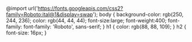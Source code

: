 @import url('https://fonts.googleapis.com/css2?family=Roboto:ital@1&display=swap');
body {
    background-color: rgb(250, 244, 236);
    color: rgb(44, 44, 44);
    font-size:large;
    font-weight:400;
    font-family: font-family: 'Roboto', sans-serif;
}
h1 {
    color: rgb(88, 88, 109);
}
h2 {
    font-size: 16px;
}
